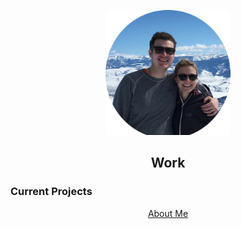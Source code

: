 <p style="text-align:center;">
  <img src="./images/jh.png" alt="Jackson" width="200" height="200">
</p>

<h2 style="text-align:center;">Work</h2>
<h3>Current Projects</h3>

<p>
   <nav style="text-align:center;"> <a href="/about">About Me</a></nav>
</p>
